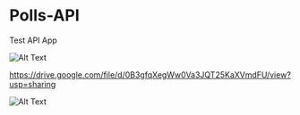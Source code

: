 # Polls-API
Test API App





![Alt Text](http://www.sheawong.com/wp-content/uploads/2013/08/keephatin.gif)


https://drive.google.com/file/d/0B3gfqXegWw0Va3JQT25KaXVmdFU/view?usp=sharing

![Alt Text](https://drive.google.com/file/d/0B3gfqXegWw0Va3JQT25KaXVmdFU/view?usp=sharing)
